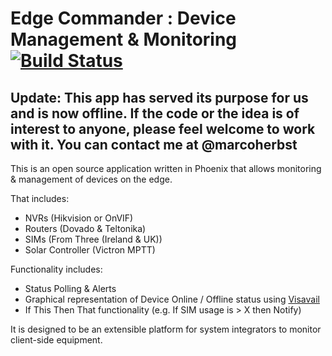 # Edge Commander : Device Management & Monitoring [![Build Status][travis-image]][travis-url]

## Update: This app has served its purpose for us and is now offline. If the code or the idea is of interest to anyone, please feel welcome to work with it. You can contact me at @marcoherbst ##

This is an open source application written in Phoenix that allows monitoring & management of devices on the edge.

That includes:
+ NVRs (Hikvision or OnVIF)
+ Routers (Dovado & Teltonika)
+ SIMs (From Three (Ireland & UK))
+ Solar Controller (Victron MPTT)

Functionality includes:
+ Status Polling & Alerts
+ Graphical representation of Device Online / Offline status using [Visavail](https://github.com/flrs/visavail)
+ If This Then That functionality (e.g. If SIM usage is > X then Notify)

It is designed to be an extensible platform for system integrators to monitor client-side equipment.

[travis-url]: https://travis-ci.org/EdgeCommander/edge-commander
[travis-image]: https://travis-ci.org/EdgeCommander/edge-commander.svg?branch=master

